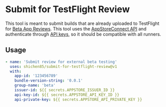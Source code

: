 # Submit for TestFlight Review

This tool is meant to submit builds that are already uploaded to TestFlight for [Beta App Reviews](https://developer.apple.com/documentation/appstoreconnectapi/prerelease_versions_and_beta_testers/beta_app_review_submissions). This tool uses the [AppStoreConnect API](https://developer.apple.com/documentation/appstoreconnectapi) and authenticate through [API keys](https://developer.apple.com/documentation/appstoreconnectapi/creating_api_keys_for_app_store_connect_api), so it should be compatible with all runners.

## Usage

```yml
- name: 'Submit review for external beta testing'
  uses: shichen85/submit-for-testflight-review@v1
  with: 
    app-id: '123456789'
    bundle-version-string: '0.0.1'
    group-name: 'beta'  
    issuer-id: ${{ secrets.APPSTORE_ISSUER_ID }}
    api-key-id: ${{ secrets.APPSTORE_API_KEY_ID }}
    api-private-key: ${{ secrets.APPSTORE_API_PRIVATE_KEY }}
```

